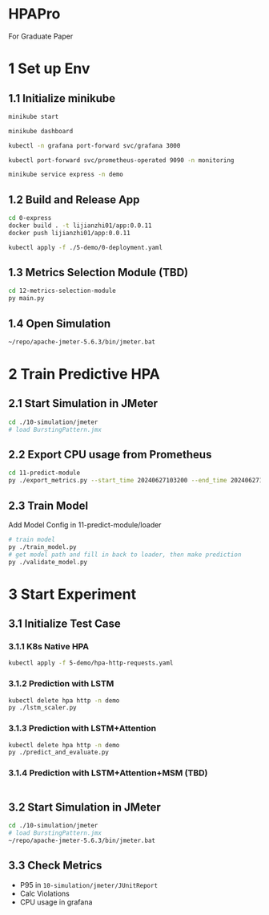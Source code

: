 # HPAPro
For Graduate Paper

# 1 Set up Env

## 1.1 Initialize minikube
```bash
minikube start

minikube dashboard

kubectl -n grafana port-forward svc/grafana 3000

kubectl port-forward svc/prometheus-operated 9090 -n monitoring

minikube service express -n demo
```


## 1.2 Build and Release App
```bash
cd 0-express
docker build . -t lijianzhi01/app:0.0.11
docker push lijianzhi01/app:0.0.11

kubectl apply -f ./5-demo/0-deployment.yaml
```


## 1.3 Metrics Selection Module (TBD)
```bash
cd 12-metrics-selection-module
py main.py
```

## 1.4 Open Simulation
```bash
~/repo/apache-jmeter-5.6.3/bin/jmeter.bat
```

# 2 Train Predictive HPA
## 2.1 Start Simulation in JMeter
```bash
cd ./10-simulation/jmeter
# load BurstingPattern.jmx
```

## 2.2 Export CPU usage from Prometheus
```bash
cd 11-predict-module
py ./export_metrics.py --start_time 20240627103200 --end_time 20240627110400 --pattern bursting
```

## 2.3 Train Model
Add Model Config in 11-predict-module/loader
```bash
# train model
py ./train_model.py
# get model path and fill in back to loader, then make prediction
py ./validate_model.py
```


# 3 Start Experiment

## 3.1 Initialize Test Case

### 3.1.1 K8s Native HPA
```bash
kubectl apply -f 5-demo/hpa-http-requests.yaml
```

### 3.1.2 Prediction with LSTM
```bash
kubectl delete hpa http -n demo
py ./lstm_scaler.py
```

### 3.1.3 Prediction with LSTM+Attention
```bash
kubectl delete hpa http -n demo
py ./predict_and_evaluate.py
```

### 3.1.4 Prediction with LSTM+Attention+MSM (TBD)
```bash

```


## 3.2 Start Simulation in JMeter
```bash
cd ./10-simulation/jmeter
# load BurstingPattern.jmx
~/repo/apache-jmeter-5.6.3/bin/jmeter.bat
```

## 3.3 Check Metrics
* P95 in `10-simulation/jmeter/JUnitReport`
* Calc Violations
* CPU usage in grafana